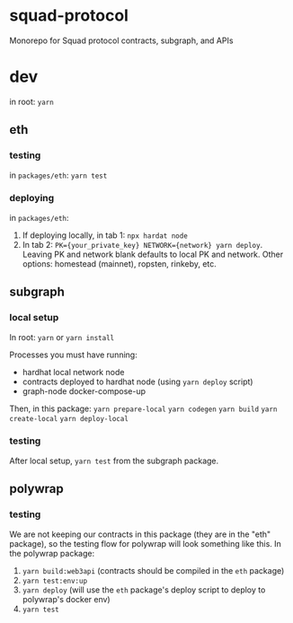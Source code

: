 # squad-protocol
Monorepo for Squad protocol contracts, subgraph, and APIs

# dev
in root: `yarn`

## eth
### testing
in `packages/eth`: `yarn test`

### deploying
in `packages/eth`:
1. If deploying locally, in tab 1: `npx hardat node`
2. In tab 2: `PK={your_private_key} NETWORK={network} yarn deploy`. Leaving PK and network blank defaults to local PK and network. Other options: homestead (mainnet), ropsten, rinkeby, etc.

## subgraph

### local setup
In root:
`yarn` or `yarn install`

Processes you must have running:
- hardhat local network node
- contracts deployed to hardhat node (using `yarn deploy` script)
- graph-node docker-compose-up

Then, in this package:
`yarn prepare-local`
`yarn codegen`
`yarn build`
`yarn create-local`
`yarn deploy-local`

### testing
After local setup, `yarn test` from the subgraph package.

## polywrap

### testing
We are not keeping our contracts in this package (they are in the "eth" package), so the testing flow for polywrap will look something like this. In the polywrap package:
1. `yarn build:web3api` (contracts should be compiled in the `eth` package)
2. `yarn test:env:up`
3. `yarn deploy` (will use the `eth` package's deploy script to deploy to polywrap's docker env)
4. `yarn test`
